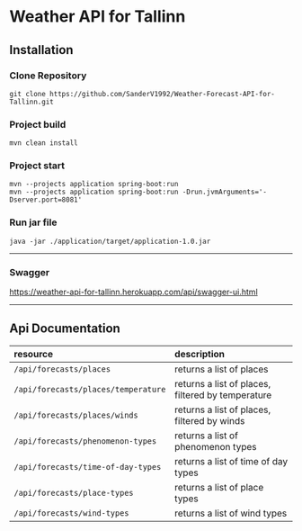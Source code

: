 # Weather API for Tallinn

## Installation
### Clone Repository
```
git clone https://github.com/SanderV1992/Weather-Forecast-API-for-Tallinn.git
```

### Project build
```
mvn clean install
```

### Project start
```
mvn --projects application spring-boot:run
mvn --projects application spring-boot:run -Drun.jvmArguments='-Dserver.port=8081'
```

### Run jar file
```
java -jar ./application/target/application-1.0.jar
```

---

### Swagger
https://weather-api-for-tallinn.herokuapp.com/api/swagger-ui.html

---

## Api Documentation

| resource      | description                       |
|:--------------|:----------------------------------|
| `/api/forecasts/places`                 | returns a list of places
| `/api/forecasts/places/temperature`     | returns a list of places, filtered by temperature
| `/api/forecasts/places/winds`           | returns a list of places, filtered by winds
| `/api/forecasts/phenomenon-types`       | returns a list of phenomenon types
| `/api/forecasts/time-of-day-types`      | returns a list of time of day types
| `/api/forecasts/place-types`            | returns a list of place types
| `/api/forecasts/wind-types`             | returns a list of wind types
